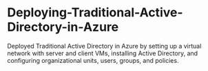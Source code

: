 # Deploying-Traditional-Active-Directory-in-Azure
Deployed Traditional Active Directory in Azure by setting up a virtual network with server and client VMs, installing Active Directory, and configuring organizational units, users, groups, and policies.
